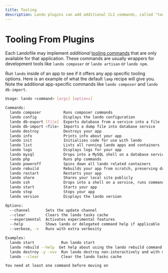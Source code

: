 ```yaml
---
title: Tooling
description: Lando plugins can add additional CLI commands, called "tooling commands" or "tooling."
---
```


# Tooling From Plugins

Each Landofile may implement _additional_ [tooling commands](https://docs.lando.dev/core/v3/tooling.html) that are only available for that application. These commands are usually wrappers for development tools like `lando composer` or `lando artisan` or `lando npm`.

Run `lando` inside of an app to see if it offers any app specific tooling options. Here is an example of what the default `lamp` recipe will give you. Note the additional app-specific commands like `lando composer` and `lando db-import`.

```bash
Usage: lando <command> [args] [options]

Commands:
  lando composer          Runs composer commands
  lando config            Displays the lando configuration
  lando db-export [file]  Exports database from a service into a file
  lando db-import <file>  Imports a dump file into database service
  lando destroy           Destroys your app
  lando info              Prints info about your app
  lando init              Initializes code for use with lando
  lando list              Lists all running lando apps and containers
  lando logs              Displays logs for your app
  lando mysql             Drops into a MySQL shell on a database service
  lando php               Runs php commands
  lando poweroff          Spins down all lando related containers
  lando rebuild           Rebuilds your app from scratch, preserving data
  lando restart           Restarts your app
  lando share             Shares your local site publicly
  lando ssh               Drops into a shell on a service, runs commands
  lando start             Starts your app
  lando stop              Stops your app
  lando version           Displays the lando version

Options:
  --channel       Sets the update channel
  --clear         Clears the lando tasks cache
  --experimental  Activates experimental features
  --help          Shows lando or delegated command help if applicable
  --verbose, -v   Runs with extra verbosity

Examples:
  lando start            Run lando start
  lando rebuild --help  Get help about using the lando rebuild command
  lando destroy -y -vvv  Run lando destroy non-interactively and with maximum verbosity
  lando --clear          Clear the lando tasks cache

You need at least one command before moving on
```
